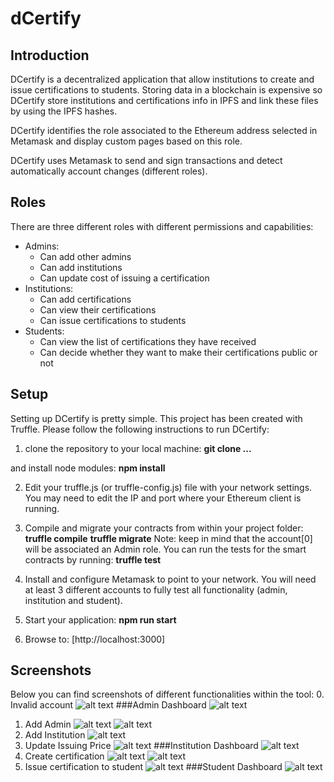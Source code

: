 # dCertify
## Introduction
DCertify is a decentralized application that allow institutions to create and issue certifications to students. Storing data in a blockchain is expensive so DCertify store institutions and certifications info in IPFS and link these files by using the IPFS hashes.

DCertify identifies the role associated to the Ethereum address selected in Metamask and display custom pages based on this role.

DCertify uses Metamask to send and sign transactions and detect automatically account changes (different roles).

## Roles
There are three different roles with different permissions and capabilities:
- Admins:
    - Can add other admins
    - Can add institutions 
    - Can update cost of issuing a certification
- Institutions:
    - Can add certifications
    - Can view their certifications
    - Can issue certifications to students
- Students:
    - Can view the list of certifications they have received
    - Can decide whether they want to make their certifications public or not

## Setup
Setting up DCertify is pretty simple. This project has been created with Truffle. Please follow the following instructions to run DCertify:

1. clone the repository to your local machine:
**git clone ...**

and install node modules:
**npm install**

2. Edit your truffle.js (or truffle-config.js) file with your network settings. You may need to edit the IP and port where your Ethereum client is running.

3. Compile and migrate your contracts from within your project folder:
**truffle compile**
**truffle migrate**
Note: keep in mind that the account[0] will be associated an Admin role. You can run the tests for the smart contracts by running:
**truffle test**

4. Install and configure Metamask to point to your network. You will need at least 3 different accounts to fully test all functionality (admin, institution and student).

5. Start your application:
**npm run start**

6. Browse to:
[http://localhost:3000]

## Screenshots
Below you can find screenshots of different functionalities within the tool:
0. Invalid account
![alt text](https://github.com/asuarezgrupobme/dCertify/blob/master/img/00.png "Invalid account")
###Admin Dashboard
![alt text](https://github.com/asuarezgrupobme/dCertify/blob/master/img/01.png "Admin dashboard")
1. Add Admin
![alt text](https://github.com/asuarezgrupobme/dCertify/blob/master/img/02.png "Add admin and signing tx")
![alt text](https://github.com/asuarezgrupobme/dCertify/blob/master/img/03.png "Transaction confirmed")
2. Add Institution
![alt text](https://github.com/asuarezgrupobme/dCertify/blob/master/img/04.png "Add institution")
3. Update Issuing Price
![alt text](https://github.com/asuarezgrupobme/dCertify/blob/master/img/05.png "Set Issuing Price")
###Institution Dashboard
![alt text](https://github.com/asuarezgrupobme/dCertify/blob/master/img/07.png "Institution dashboard")
3. Create certification
![alt text](https://github.com/asuarezgrupobme/dCertify/blob/master/img/08.png "Create certification")
![alt text](https://github.com/asuarezgrupobme/dCertify/blob/master/img/10.png "View certifications")
4. Issue certification to student
![alt text](https://github.com/asuarezgrupobme/dCertify/blob/master/img/11.png "Issue certification to student")
###Student Dashboard
![alt text](https://github.com/asuarezgrupobme/dCertify/blob/master/img/12.png "View certifications received and Change certifications visibilityt")


